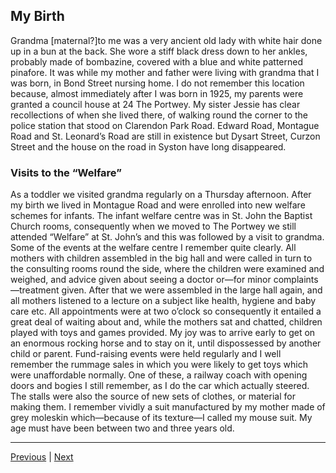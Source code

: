 ## My Birth

Grandma \[maternal?]to me was a very ancient old lady with white hair done up in a bun at the back. She wore a stiff black dress down to her ankles, probably made of bombazine, covered with a blue and white patterned pinafore. It was while my mother and father were living with grandma that I was born, in Bond Street nursing home. I do not remember this location because, almost immediately after I was born in 1925, my parents were granted a council house at 24 The Portwey. My sister Jessie has clear recollections of when she lived there, of walking round the corner to the police station that stood on Clarendon Park Road. Edward Road, Montague Road and St. Leonard’s Road are still in existence but Dysart Street, Curzon Street and the house on the road in Syston have long disappeared.

### Visits to the “Welfare”

As a toddler we visited grandma regularly on a Thursday afternoon. After my birth we lived in Montague Road and were enrolled into new welfare schemes for infants. The infant welfare centre was in St. John the Baptist Church rooms, consequently when we moved to The Portwey we still attended “Welfare” at St. John’s and this was followed by a visit to grandma. Some of the events at the welfare centre I remember quite clearly. All mothers with children assembled in the big hall and were called in turn to the consulting rooms round the side, where the children were examined and weighed, and advice given about seeing a doctor or—for minor complaints—treatment given. After that we were assembled in the large hall again, and all mothers listened to a lecture on a subject like health, hygiene and baby care etc. All appointments were at two o’clock so consequently it entailed a great deal of waiting about and, while the mothers sat and chatted, children played with toys and games provided. My joy was to arrive early to get on an enormous rocking horse and to stay on it, until dispossessed by another child or parent. Fund-raising events were held regularly and I well remember the rummage sales in which you were likely to get toys which were unaffordable normally. One of these, a railway coach with opening doors and bogies I still remember, as I do the car which actually steered. The stalls were also the source of new sets of clothes, or material for making them. I remember vividly a suit manufactured by my mother made of grey moleskin which—because of its texture—I called my mouse suit. My age must have been between two and three years old.

---

<a href="./WAE-03.html">Previous</a> | <a href="./WAE-05.html">Next</a>

